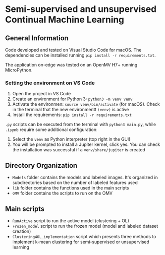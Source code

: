 # Semi-supervised and unsupervised Continual Machine Learning

## General Information
Code developed and tested on Visual Studio Code for macOS.
The dependencies can be installed running `pip install -r requirements.txt`.

The application on-edge was tested on an OpenMV H7+ running MicroPython.

### Setting the environment on VS Code
1. Open the project in VS Code
2. Create an environment for Python 3: `python3 -m venv venv`
3. Activate the environmen: `source venv/bin/activate` (for macOS). Check in the terminal that the new environmentt `(venv)` is active
4. Install the requirements: `pip install -r requirements.txt`

`.py` scripts can be executed from the terminal with `python3 main.py`, while `.ipynb` require some additional configuration:
1. Select the `venv` as Python interpreter (top right in the GUI)
2. You will be prompted to install a Jupiter kernel, click yes. You can check the installation was successful if a `venv/share/jupiter` is created


## Directory Organization
- `Models` folder contains the models and labeled images. It's organized in subdirectories based on the number of labeled features used
- `lib` folder contains the functions used in the main scripts
- `OMV` folder contains the scripts to run on the OMV

## Main scripts
- `RunActive` script to run the active model (clustering + OL)
- `Frozen_model` script to run the frozen model (model and labeled dataset creation)
- `Clustering4OL_implementation` script which presents three methods to implement k-mean clustering for semi-supervised or unsupervised learning
